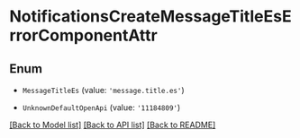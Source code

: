 # NotificationsCreateMessageTitleEsErrorComponentAttr


## Enum

* `MessageTitleEs` (value: `'message.title.es'`)

* `UnknownDefaultOpenApi` (value: `'11184809'`)

[[Back to Model list]](../README.md#documentation-for-models) [[Back to API list]](../README.md#documentation-for-api-endpoints) [[Back to README]](../README.md)
